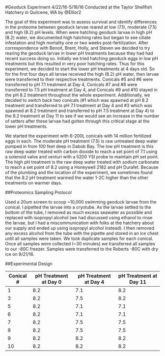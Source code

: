 #Geoduck Experiment
4/22/16-5/16/16 Conducted at the Taylor Shellfish Hatchery in Quilcene, WA by @Ellior2

The goal of this experiment was to assess survival and identify differences in the proteome between geoduck larvae reared at low (7.1), moderate (7.5) and high (8.2) pH levels. When were hatching geoduck larvae in high pH (8.2) water, we documented high hatching rates but began to see ciliate infestation and high mortality one or two weeks post-fertilization. After correspondence with Benoit, Brent, Holly, and Steven we decided to try rearing the geoduck larvae in lower pH treatments because they had had recent success doing so. Initially we tried hatching geoduck eggs in low pH treatments but this resulted in very poor hatching rates. Thus for this experiment, we decided to start the lower pH treatments at 4 days old. So for the first four days all larvae received the high (8.2) pH water, then larvae were transferred to their respective treatments. Conicals #5 and #6 were transferred to pH 7.1 treatment at Day 4, Conicals #7 and #8 were transferred to 7.5 pH treatment at Day 4, and Conicals #9 and #10 stayed in the pH 8.2 treatment throughout the whole experiment. Additionally, we decided to switch back two conicals (#1 which was spawned at pH 8.2 treatment and transferred to pH 7.1 treatment at Day 4 and #3 which was spawned at 8.2 treatment and transferred to pH 7.5 treatment at Day 4) to the 8.2 treatment at Day 11 to see if we would see an increase in the number of setters after these larvae had gotten through this critical stage at the lower pH treatments.

We started the experiment with 6-200L conicals with 14 million fertilized eggs in each. The moderate pH treatment (7.5) is raw untreated deep water pumped in from 100 feet deep in Dabob Bay. The low pH treatment is this raw deep water treated with carbon dioxide to reach a set point of 7.1 using a solenoid valve and venturi with a 5200 YSI probe to maintain pH set point. The high pH treatment is the raw deep water treated with sodium carbonate to reach a set point of 8.2 using a Honeywell 2182 and pH Durafet. Because of the plumbing and the location of the experiment, we sometimes found that the 8.2 pH treatment warmed the water 1-2C higher than the other treatments on warmer days.

##Proteomics Sampling Protocol

Used a 20um screen to scoop ~10,000 swimming geoduck larvae from the conical. I pipetted the larvae into a cryotube. As the larvae settled to the bottom of the tube, I removed as much excess seawater as possible and replaced with isopropyl alcohol (we had discussed using ethanol to rinse the larvae, but I had a miscommunication with folks at the hatchery about our supply and ended up using isopropyl alcohol instead). I then removed any excess alcohol from the tube with the pipette and stored in an ice chest until all samples were taken. We took duplicate samples for each conical. Once all samples were collected (~30 minutes) we transferred all samples to our -80C freezer. Samples were transferred to the Roberts -80C with dry ice on 9/21/16.


##Experimental Design


| Conical #  | pH Treatment at Day 0 | pH Treatment at Day 4 | pH Treatment at Day 11 |
-------------|-----------------------|-----------------------|------------------------|
| 1          | 8.2                   | 7.1                   | 8.2                    |
| 3          | 8.2                   | 7.5                   | 8.2                    |
| 5          | 8.2                   | 7.1                   | 7.1                    |
| 6          | 8.2                   | 7.1                   | 7.1                    |
| 7          | 8.2                   | 7.5                   | 7.5                    |
| 8          | 8.2                   | 7.5                   | 7.5                    |
| 9          | 8.2                   | 8.2                   | 8.2                    |
| 10         | 8.2                   | 8.2                   | 8.2                    |
